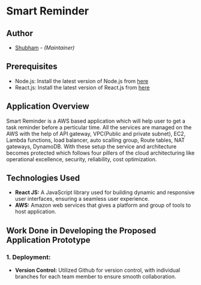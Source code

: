 # Smart Reminder

## Author
* [Shubham](shubhamjethva92@gmail.com) - *(Maintainer)*

## Prerequisites
- Node.js: Install the latest version of Node.js from [here](https://nodejs.org/)
- React.js: Install the latest version of React.js from [here](https://legacy.reactjs.org/)
  
## Application Overview
Smart Reminder is a AWS based application which will help user to get a task reminder before a perticular time. All the services are managed on the AWS with the help of API gateway, VPC(Public and private subnet), EC2, Lambda functions, load balancer, auto scalling group, Route tables, NAT gateways, DynamoDB. With these setup the service and architecture becomes protected which follows four pillers of the cloud architecturing like operational excellence, security, reliability, cost optimization.


## Technologies Used
- **React JS:** A JavaScript library used for building dynamic and responsive user interfaces, ensuring a seamless user experience.
- **AWS:** Amazon web services that gives a platform and group of tools to host application.

## Work Done in Developing the Proposed Application Prototype

### 1. **Deployment:**
   - **Version Control:** Utilized Github for version control, with individual branches for each team member to ensure smooth collaboration.

